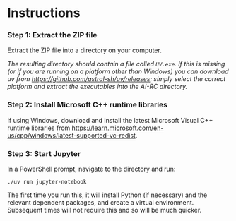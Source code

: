 
# Instructions


### Step 1: Extract the ZIP file

Extract the ZIP file into a directory on your computer.

*The resulting directory should contain a file called `UV.exe`. If this is missing (or if you are running on a platform other than Windows) you can download uv from https://github.com/astral-sh/uv/releases: simply select the correct platform and extract the executables into the AI-RC directory.*

### Step 2: Install Microsoft C++ runtime libraries

If using Windows, download and install the latest Microsoft Visual C++ runtime libraries from https://learn.microsoft.com/en-us/cpp/windows/latest-supported-vc-redist.

### Step 3: Start Jupyter

In a PowerShell prompt, navigate to the directory and run:

```
./uv run jupyter-notebook
```

The first time you run this, it will install Python (if necessary) and the relevant dependent packages, and create a virtual environment. Subsequent times will not require this and so will be much quicker.
